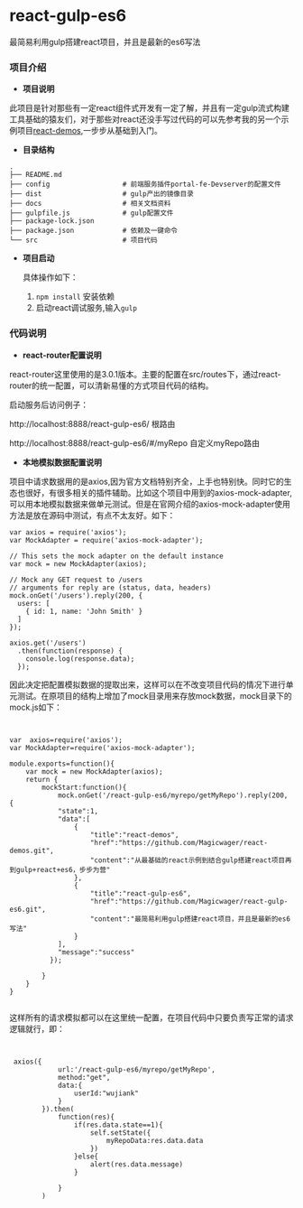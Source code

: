 # react-gulp-es6
最简易利用gulp搭建react项目，并且是最新的es6写法

### 项目介绍
- **项目说明**

此项目是针对那些有一定react组件式开发有一定了解，并且有一定gulp流式构建工具基础的猿友们，对于那些对react还没手写过代码的可以先参考我的另一个示例项目[react-demos](https://github.com/Magicwager/react-demos.git),一步步从基础到入门。


- **目录结构**

```
.
├── README.md
├── config					# 前端服务插件portal-fe-Devserver的配置文件
├── dist					# gulp产出的镜像目录		
├── docs					# 相关文档资料
├── gulpfile.js				# gulp配置文件
├── package-lock.json
├── package.json			# 依赖及一键命令
└── src						# 项目代码
```


- **项目启动**

    具体操作如下：
    1. `npm install` 安装依赖
    2. 启动react调试服务,输入`gulp`

### 代码说明


- **react-router配置说明**

react-router这里使用的是3.0.1版本。主要的配置在src/routes下，通过react-router的统一配置，可以清新易懂的方式项目代码的结构。

启动服务后访问例子：

http://localhost:8888/react-gulp-es6/       根路由

http://localhost:8888/react-gulp-es6/#/myRepo       自定义myRepo路由

- **本地模拟数据配置说明**

项目中请求数据用的是axios,因为官方文档特别齐全，上手也特别快。同时它的生态也很好，有很多相关的插件辅助。比如这个项目中用到的axios-mock-adapter,可以用本地模拟数据来做单元测试。但是在官网介绍的axios-mock-adapter使用方法是放在源码中测试，有点不太友好。如下：

```
var axios = require('axios');
var MockAdapter = require('axios-mock-adapter');
 
// This sets the mock adapter on the default instance
var mock = new MockAdapter(axios);
 
// Mock any GET request to /users
// arguments for reply are (status, data, headers)
mock.onGet('/users').reply(200, {
  users: [
    { id: 1, name: 'John Smith' }
  ]
});
 
axios.get('/users')
  .then(function(response) {
    console.log(response.data);
  });
```

因此决定把配置模拟数据的提取出来，这样可以在不改变项目代码的情况下进行单元测试。在原项目的结构上增加了mock目录用来存放mock数据，mock目录下的mock.js如下：


```


var  axios=require('axios');
var MockAdapter=require('axios-mock-adapter');

module.exports=function(){
    var mock = new MockAdapter(axios);
    return {
        mockStart:function(){
            mock.onGet('/react-gulp-es6/myrepo/getMyRepo').reply(200, {
            "state":1,
            "data":[
                {
                    "title":"react-demos",
                    "href":"https://github.com/Magicwager/react-demos.git",
                    "content":"从最基础的react示例到结合gulp搭建react项目再到gulp+react+es6，步步为营"
                },
                {
                    "title":"react-gulp-es6",
                    "href":"https://github.com/Magicwager/react-gulp-es6.git",
                    "content":"最简易利用gulp搭建react项目，并且是最新的es6写法"
                }
            ],
            "message":"success"
          });
          
        }
    }
}


```

这样所有的请求模拟都可以在这里统一配置，在项目代码中只要负责写正常的请求逻辑就行，即：


```


 axios({
            url:'/react-gulp-es6/myrepo/getMyRepo',
            method:"get",
            data:{
                userId:"wujiank"
            }
        }).then(
            function(res){
                if(res.data.state==1){
                    self.setState({
                        myRepoData:res.data.data
                    })
                }else{
                    alert(res.data.message)
                }
    
            }
        )

```





